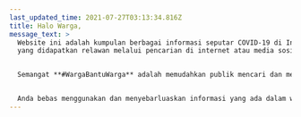 ```yaml
---
last_updated_time: 2021-07-27T03:13:34.816Z
title: Halo Warga,
message_text: >
  Website ini adalah kumpulan berbagai informasi seputar COVID-19 di Indonesia
  yang didapatkan relawan melalui pencarian di internet atau media sosial.


  Semangat **#WargaBantuWarga** adalah memudahkan publik mencari dan mengakses informasi terkait Covid-19 dan kontak fasilitas/alat kesehatan. Namun, karena keterbatasan kami, database yang ada di **#WargaBantuWarga** belum diverifikasi secara langsung di lapangan.


  Anda bebas menggunakan dan menyebarluaskan informasi yang ada dalam website ini.
---
```

